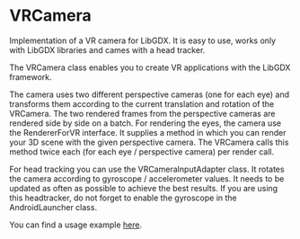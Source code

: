 # VRCamera
Implementation of a VR camera for LibGDX. 
It is easy to use, works only with LibGDX libraries and cames with a head tracker.

The VRCamera class enables you to create VR applications with the LibGDX framework. 

The camera uses two different perspective cameras (one for each eye) and transforms them according to the current translation and rotation of the VRCamera.
The two rendered frames from the perspective cameras are rendered side by side on a batch. 
For rendering the eyes, the camera use the RendererForVR interface. It supplies a method in which you can render your 3D scene with the given perspective camera. The VRCamera calls this method twice each (for each eye / perspective camera) per render call.

For head tracking you can use the VRCameraInputAdapter class. 
It rotates the camera according to gyroscope / accelerometer values. It needs to be updated as often as possible to achieve the best results.
If you are using this headtracker, do not forget to enable the gyroscope in the AndroidLauncher class.

You can find a usage example <a href="https://github.com/Brummi/VRDemo">here</a>.
